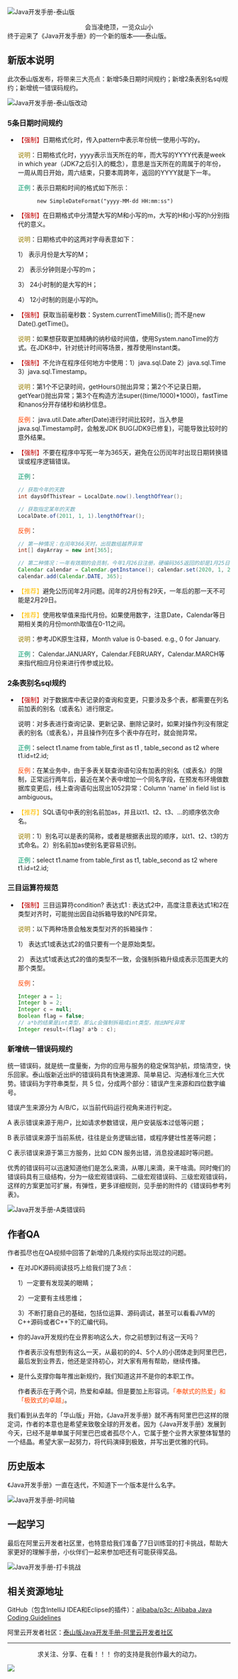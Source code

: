 ![Java开发手册-泰山版](https://image-hosting-lan.oss-cn-beijing.aliyuncs.com/Java开发手册-泰山版.png)

<div style="text-align:center">会当凌绝顶，一览众山小</div>
终于迎来了《Java开发手册》的一个新的版本——泰山版。

## 新版本说明

此次泰山版发布，将带来三大亮点：新增5条日期时间规约；新增2条表别名sql规约；新增统一错误码规约。

![Java开发手册-泰山版改动](https://image-hosting-lan.oss-cn-beijing.aliyuncs.com/Java开发手册-泰山版改动.png)

### 5条日期时间规约

- <span style="color:#C00000">【强制】</span>日期格式化时，传入pattern中表示年份统一使用小写的y。 

  <span style="color:#977C00">说明</span>：日期格式化时，yyyy表示当天所在的年，而大写的YYYY代表是week in which year（JDK7之后引入的概念），意思是当天所在的周属于的年份，一周从周日开始，周六结束，只要本周跨年，返回的YYYY就是下一年。 

  <span style="color:#01986A">正例</span>：表示日期和时间的格式如下所示： 

  			new SimpleDateFormat("yyyy-MM-dd HH:mm:ss") 

- <span style="color:#C00000">【强制】</span>在日期格式中分清楚大写的M和小写的m，大写的H和小写的h分别指代的意义。 

  <span style="color:#977C00">说明</span>：日期格式中的这两对字母表意如下： 

  	1） 表示月份是大写的M； 
		
  	2） 表示分钟则是小写的m； 
		
  	3） 24小时制的是大写的H； 
		
  	4） 12小时制的则是小写的h。 

- <span style="color:#C00000">【强制】</span>获取当前毫秒数：System.currentTimeMillis(); 而不是new Date().getTime()。 

  <span style="color:#977C00">说明</span>：如果想获取更加精确的纳秒级时间值，使用System.nanoTime的方式。在JDK8中，针对统计时间等场景，推荐使用Instant类。 

- <span style="color:#C00000">【强制】</span>不允许在程序任何地方中使用：1）java.sql.Date 2）java.sql.Time 3）java.sql.Timestamp。 

  <span style="color:#977C00">说明</span>：第1个不记录时间，getHours()抛出异常；第2个不记录日期，getYear()抛出异常；第3个在构造方法super((time/1000)*1000)，fastTime和nanos分开存储秒和纳秒信息。 

  <span style="color:#FF4500">反例</span>： java.util.Date.after(Date)进行时间比较时，当入参是java.sql.Timestamp时，会触发JDK BUG(JDK9已修复)，可能导致比较时的意外结果。 

- <span style="color:#C00000">【强制】</span>不要在程序中写死一年为365天，避免在公历闰年时出现日期转换错误或程序逻辑错误。

  <span style="color:#01986A">正例</span>： 

  ```java
  // 获取今年的天数 
  int daysOfThisYear = LocalDate.now().lengthOfYear();
  
  // 获取指定某年的天数
  LocalDate.of(2011, 1, 1).lengthOfYear(); 
  ```

  <span style="color:#FF4500">反例</span>： 

  ```java
  // 第一种情况：在闰年366天时，出现数组越界异常 
  int[] dayArray = new int[365]; 
  
  // 第二种情况：一年有效期的会员制，今年1月26日注册，硬编码365返回的却是1月25日 
  Calendar calendar = Calendar.getInstance(); calendar.set(2020, 1, 26); 
  calendar.add(Calendar.DATE, 365);  
  ```

- <span style="color:#FFC000">【推荐】</span>避免公历闰年2月问题。闰年的2月份有29天，一年后的那一天不可能是2月29日。 

- <span style="color:#FFC000">【推荐】</span>使用枚举值来指代月份。如果使用数字，注意Date，Calendar等日期相关类的月份month取值在0-11之间。 

  <span style="color:#977C00">说明</span>：参考JDK原生注释，Month value is 0-based. e.g., 0 for January. 

  <span style="color:#01986A">正例</span>： Calendar.JANUARY，Calendar.FEBRUARY，Calendar.MARCH等来指代相应月份来进行传参或比较。 

  

### 2条表别名sql规约

- <span style="color:#C00000">【强制】</span>对于数据库中表记录的查询和变更，只要涉及多个表，都需要在列名前加表的别名（或表名）进行限定。 

  说明：对多表进行查询记录、更新记录、删除记录时，如果对操作列没有限定表的别名（或表名），并且操作列在多个表中存在时，就会抛异常。 

  <span style="color:#01986A">正例</span>：select t1.name from table_first as t1 , table_second as t2 where t1.id=t2.id; 

  <span style="color:#FF4500">反例</span>：在某业务中，由于多表关联查询语句没有加表的别名（或表名）的限制，正常运行两年后，最近在某个表中增加一个同名字段，在预发布环境做数据库变更后，线上查询语句出现出1052异常：Column 'name' in field list is ambiguous。 

- <span style="color:#FFC000">【推荐】</span>SQL语句中表的别名前加as，并且以t1、t2、t3、...的顺序依次命名。 

  <span style="color:#977C00">说明</span>：1）别名可以是表的简称，或者是根据表出现的顺序，以t1、t2、t3的方式命名。2）别名前加as使别名更容易识别。

  <span style="color:#01986A">正例</span>：select t1.name from table_first as t1, table_second as t2 where t1.id=t2.id; 

### 三目运算符规范

- <span style="color:#C00000">【强制】</span>三目运算符condition? 表达式1 : 表达式2中，高度注意表达式1和2在类型对齐时，可能抛出因自动拆箱导致的NPE异常。 

  <span style="color:#977C00">说明</span>：以下两种场景会触发类型对齐的拆箱操作：

  	 1） 表达式1或表达式2的值只要有一个是原始类型。 
		
  	 2） 表达式1或表达式2的值的类型不一致，会强制拆箱升级成表示范围更大的那个类型。 

  <span style="color:#FF4500">反例</span>： 

  ```java
  Integer a = 1; 
  Integer b = 2; 
  Integer c = null; 
  Boolean flag = false; 
  // a*b的结果是int类型，那么c会强制拆箱成int类型，抛出NPE异常 
  Integer result=(flag? a*b : c); 
  ```

### 新增统一错误码规约

统一错误码，就是统一度量衡，为你的应用与服务的稳定保驾护航，烦恼清空，快乐回家。泰山版新近出炉的错误码具有快速溯源、简单易记、沟通标准化三大优势。错误码为字符串类型，共 5 位，分成两个部分：错误产生来源和四位数字编号。

错误产生来源分为 A/B/C，以当前代码运行视角来进行判定。

A 表示错误来源于用户，比如请求参数错误，用户安装版本过低等问题；

B 表示错误来源于当前系统，往往是业务逻辑出错，或程序健壮性差等问题；

C 表示错误来源于第三方服务，比如 CDN 服务出错，消息投递超时等问题。

优秀的错误码可以迅速知道他们是怎么来滴，从哪儿来滴，来干啥滴。同时俺们的错误码具有三级结构，分为一级宏观错误码、二级宏观错误码、三级宏观错误码，这样的方案更加可扩展，有弹性，更多详细规则，见手册的附件的《错误码参考列表》。

![Java开发手册-A类错误码](https://image-hosting-lan.oss-cn-beijing.aliyuncs.com/Java开发手册-A类错误码.png)

## 作者QA

作者孤尽也在QA视频中回答了新增的几条规约实际出现过的问题。

- 在对JDK源码阅读技巧上给我们提了3点：

  1）一定要有发现美的眼睛；

  2）一定要有主线思维；

  3）不断打磨自己的基础，包括位运算、源码调试，甚至可以看看JVM的C++源码或者C++下的汇编代码。

- 你的Java开发规约在业界影响这么大，你之前想到过有这一天吗？

  作者表示没有想到有这么一天，从最初的的4、5个人的小团体走到阿里巴巴，最后发到业界去，他还是坚持初心，对大家有用有帮助，继续传播。

- 是什么支撑你每年推出新规约，我们知道这并不是你的本职工作。

  作者表示在于两个词，热爱和卓越。但是要加上形容词。<span style="color:#FF4500">「奉献式的热爱」和「极致式的卓越」</span>。

我们看到从去年的「华山版」开始，《Java开发手册》就不再有阿里巴巴这样的限定词，作者的本意也是希望来致敬全球的开发者。因为《Java开发手册》发展到今天，已经不是单单属于阿里巴巴或者孤尽个人，它属于整个业界大家整体智慧的一个结晶。希望大家一起努力，将代码演绎到极致，并写出更优雅的代码。

## 历史版本

《Java开发手册》一直在迭代，不知道下一个版本是什么名字。

![Java开发手册-时间轴](https://image-hosting-lan.oss-cn-beijing.aliyuncs.com/Java开发手册-时间轴.png)

## 一起学习

最后在阿里云开发者社区里，也特意给我们准备了7日训练营的打卡挑战，帮助大家更好的理解手册，小伙伴们一起来参加吧还有可能获得奖品。

![Java开发手册-打卡挑战](https://image-hosting-lan.oss-cn-beijing.aliyuncs.com/Java开发手册-打卡挑战.png)

## 相关资源地址

GitHub（包含IntelliJ IDEA和Eclipse的插件）：[alibaba/p3c: Alibaba Java Coding Guidelines](https://github.com/alibaba/p3c) 

阿里云开发者社区：[泰山版Java开发手册\-阿里云开发者社区](https://developer.aliyun.com/topic/java2020)

---
<div style="text-align:center">求关注、分享、在看！！！
  你的支持是我创作最大的动力。</div>

![](https://image-hosting-lan.oss-cn-beijing.aliyuncs.com/qrcode_for_hbh.jpg)